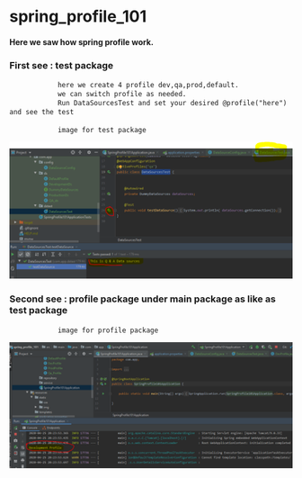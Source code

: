 # spring_profile_101

#### Here we saw how spring profile work. 

### First see : test package
                here we create 4 profile dev,qa,prod,default.
                we can switch profile as needed.
                Run DataSourcesTest and set your desired @profile("here") and see the test
                
                image for test package
![](images/Capture.PNG)
### Second see : profile package under main package as like as test package

                image for profile package

![](images/Capture2.PNG)
